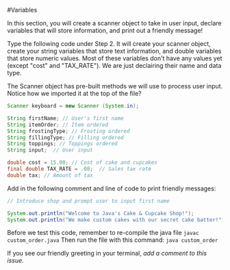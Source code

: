 #Variables

In this section, you will create a scanner object to take in user input, declare variables that will store information, and print out a friendly message!

Type the following code under Step 2. It will create your scanner object, create your string variables that store text information, and double variables that store numeric values. Most of these variables don't have any values yet (except "cost" and "TAX_RATE"). We are just declairing their name and data type.

The Scanner object has pre-built methods we will use to process user input. Notice how we imported it at the top of the file? 

```java
Scanner keyboard = new Scanner (System.in); 

String firstName; // User's first name
String itemOrder; // Item ordered
String frostingType; // Frosting ordered
String fillingType; // Filling ordered
String toppings; // Toppings ordered
String input;  // User input

double cost = 15.00; // Cost of cake and cupcakes
final double TAX_RATE = .08;  // Sales tax rate
double tax; // Amount of tax
```
Add in the following comment and line of code to print friendly messages: 
```java
// Introduce shop and prompt user to input first name

System.out.println("Welcome to Java's Cake & Cupcake Shop!");
System.out.println("We make custom cakes with our secret cake batter!");
```

Before we test this code, remember to re-compile the java file
`javac custom_order.java`
Then run the file with this command:
`java custom_order`

If you see our friendly greeting in your terminal, *add a comment to this issue.* 